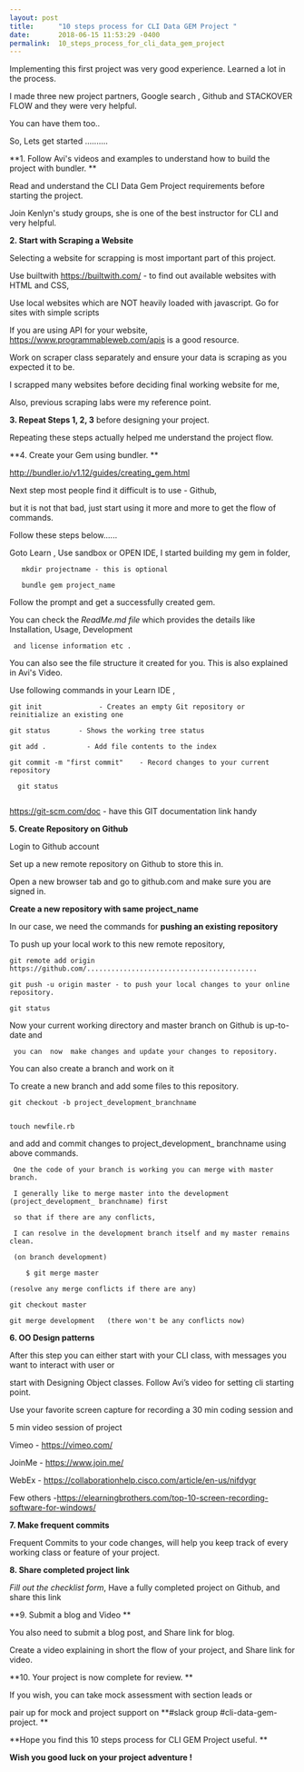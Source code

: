 ```yaml
---
layout: post
title:      "10 steps process for CLI Data GEM Project "
date:       2018-06-15 11:53:29 -0400
permalink:  10_steps_process_for_cli_data_gem_project
---
```




Implementing this first project was very good experience. Learned a lot in the process. 

I made three new project partners, Google search , Github and STACKOVER FLOW and they were very helpful. 

You can have them too..

So, Lets get started ..........


**1. Follow Avi's videos and examples to understand how to build the project with bundler. **

Read and understand the CLI Data Gem Project requirements before starting the project.  

Join Kenlyn's study groups, she is one of the best instructor for CLI and very helpful. 



**2. Start with Scraping a Website** 

Selecting a website for scrapping is most important part of this project. 

Use builtwith https://builtwith.com/ - to find out available websites with HTML and CSS, 

Use local websites which are NOT heavily loaded with javascript. Go for sites with simple scripts

If you are using API for your website, https://www.programmableweb.com/apis is a good resource.

Work on scraper class separately and ensure your data is scraping as you expected it to be. 

I scrapped many websites before deciding final working website for me, 

Also, previous scraping labs were my reference point.

**3. Repeat Steps 1, 2, 3** before designing your project. 

   Repeating these steps actually helped me understand the project flow.

**4. Create your Gem using bundler. **

   http://bundler.io/v1.12/guides/creating_gem.html

Next step most people find it difficult is to use - Github,

but it is not that bad, just start using it more and more to get the flow of commands.

Follow these steps below......

Goto Learn , Use sandbox or OPEN IDE,  I started building my gem in folder,  
	 
```
   mkdir projectname - this is optional 
   
   bundle gem project_name
```
   
   Follow the prompt and get a successfully created gem.
   
   You can check the *ReadMe.md file* which provides the details like Installation, Usage, Development 
	 
	 and license information etc . 
	 
   You can also see the file structure it created for you. This is also explained in Avi's Video.
   
   Use following commands in your Learn IDE , 
   
  ```
  git init              - Creates an empty Git repository or reinitialize an existing one
	 
  git status       - Shows the working tree status
	 
  git add .          - Add file contents to the index
	 
  git commit -m "first commit"    - Record changes to your current repository
   
	git status
   
```
	 
https://git-scm.com/doc - have this GIT documentation link handy 
	 
	 
**5. Create Repository on Github**
	 
Login to Github account  	
	 
Set up a new remote repository on Github to store this in.
	 
Open a new browser tab and go to github.com and make sure you are signed in.
	 
 **Create a new repository with same project_name**
   
   In our case, we need the commands for **pushing an existing repository**
   
   To push up your local work to this new remote repository, 

  ```
 git remote add origin https://github.com/..........................................
   
 git push -u origin master - to push your local changes to your online repository.
   
 git status
```
   
   Now your current working directory and master branch on Github is up-to-date and 
	 
	 you can  now  make changes and update your changes to repository.

   You can also create a  branch and work on it
   
   To create a new branch and add some files to this repository. 
   
   ```
git checkout -b project_development_branchname

	 
touch newfile.rb 
```
	 
	   
   and add and commit changes to project_development_ branchname using above commands.
	 
	 One the code of your branch is working you can merge with master branch.
	 
	 I generally like to merge master into the development (project_development_ branchname) first 
	 
	 so that if there are any conflicts, 
	 
	 I can resolve in the development branch itself and my master remains clean.
	 
	 (on branch development)
	 
```
	$ git merge master
	 
(resolve any merge conflicts if there are any)

git checkout master

git merge development   (there won't be any conflicts now)
```



**6. OO Design patterns**

After this step you can either start with your CLI class, with messages you want to interact with user or 

start with Designing Object classes. Follow Avi’s video for setting cli starting point.
   
 Use your favorite screen capture for recording a 30 min coding session and 
 
 5 min video session of project

   Vimeo - https://vimeo.com/
	 
   JoinMe - https://www.join.me/
	 
   WebEx - https://collaborationhelp.cisco.com/article/en-us/nifdygr
	 
   Few others -https://elearningbrothers.com/top-10-screen-recording-software-for-windows/
   
**7. Make frequent commits** 

Frequent Commits to your code changes,  will help you keep track of every working class or feature of your project.

**8. Share completed project link**

*Fill out the checklist form*, Have a fully completed project on Github, and share this link 

**9. Submit a blog and Video **

You also need to submit a blog post, and Share link for blog.
    
Create a video explaining in short the flow of your project, and Share link for video. 

**10. Your project is now complete for review. **

If you wish, you can take mock assessment with section leads or 

pair up for mock and project support on **#slack group #cli-data-gem-project. **
	

**Hope you find this 10 steps process for CLI GEM Project useful. 
**		
    
**Wish you good luck on your project adventure !**








